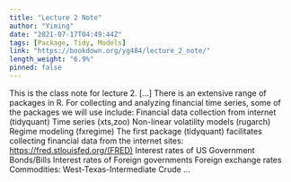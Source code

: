 ```yaml
---
title: "Lecture 2 Note"
author: "Yiming"
date: "2021-07-17T04:49:44Z"
tags: [Package, Tidy, Models]
link: "https://bookdown.org/yg484/lecture_2_note/"
length_weight: "6.9%"
pinned: false
---
```


This is the class note for lecture 2. [...] There is an extensive range of packages in R. For collecting and analyzing financial time series, some of the packages we will use include: Financial data collection from internet (tidyquant) Time series (xts,zoo) Non-linear volatility models (rugarch) Regime modeling (fxregime) The first package (tidyquant) facilitates collecting financial data from the internet sites: https://fred.stlouisfed.org/(FRED) Interest rates of US Government Bonds/Bills Interest rates of Foreign governments Foreign exchange rates Commodities: West-Texas-Intermediate Crude  ...
